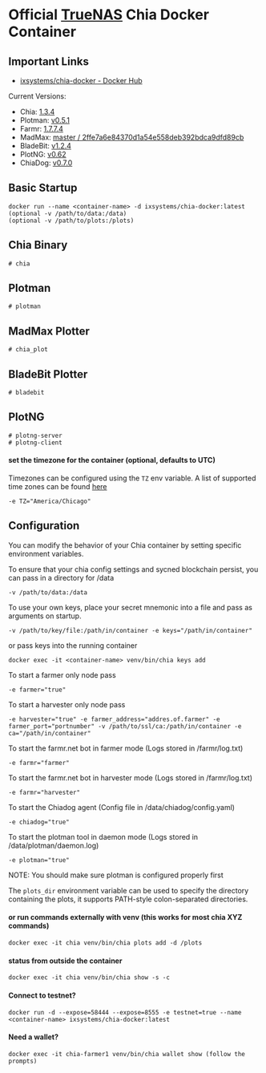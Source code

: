 # Official [TrueNAS](https://www.truenas.com) Chia Docker Container


## Important Links

* [ixsystems/chia-docker - Docker Hub](https://hub.docker.com/repository/docker/ixsystems/chia-docker)


Current Versions:

* Chia: [1.3.4](https://github.com/Chia-Network/chia-blockchain/)
* Plotman: [v0.5.1](https://github.com/ericaltendorf/plotman/)
* Farmr: [1.7.7.4](https://github.com/joaquimguimaraes/farmr/)
* MadMax: [master / 2ffe7a6e84370d1a54e558deb392bdca9dfd89cb](https://github.com/Chia-Network/chia-plotter-madmax/)
* BladeBit: [v1.2.4](https://github.com/Chia-Network/bladebit/)
* PlotNG: [v0.62](https://github.com/maded2/plotng)
* ChiaDog: [v0.7.0](https://github.com/martomi/chiadog/)

## Basic Startup
```
docker run --name <container-name> -d ixsystems/chia-docker:latest
(optional -v /path/to/data:/data)
(optional -v /path/to/plots:/plots)
```

## Chia Binary
```
# chia
```

## Plotman
```
# plotman
```

## MadMax Plotter
```
# chia_plot
```

## BladeBit Plotter
```
# bladebit
```

## PlotNG
```
# plotng-server
# plotng-client
```

#### set the timezone for the container (optional, defaults to UTC)
Timezones can be configured using the `TZ` env variable. A list of supported time zones can be found [here](http://manpages.ubuntu.com/manpages/focal/man3/DateTime::TimeZone::Catalog.3pm.html)
```
-e TZ="America/Chicago"
```
## Configuration

You can modify the behavior of your Chia container by setting specific environment variables.

To ensure that your chia config settings and sycned blockchain persist, you can pass in a directory for /data
```
-v /path/to/data:/data
```

To use your own keys, place your secret mnemonic into a file and pass as arguments on startup.
```
-v /path/to/key/file:/path/in/container -e keys="/path/in/container"
```
or pass keys into the running container
```
docker exec -it <container-name> venv/bin/chia keys add
```

To start a farmer only node pass
```
-e farmer="true"
```

To start a harvester only node pass
```
-e harvester="true" -e farmer_address="addres.of.farmer" -e farmer_port="portnumber" -v /path/to/ssl/ca:/path/in/container -e ca="/path/in/container"
```

To start the farmr.net bot in farmer mode (Logs stored in /farmr/log.txt)
```
-e farmr="farmer"
```

To start the farmr.net bot in harvester mode (Logs stored in /farmr/log.txt)
```
-e farmr="harvester"
```

To start the Chiadog agent (Config file in /data/chiadog/config.yaml)
```
-e chiadog="true"
```

To start the plotman tool in daemon mode (Logs stored in /data/plotman/daemon.log)
```
-e plotman="true"
```
NOTE: You should make sure plotman is configured properly first


The `plots_dir` environment variable can be used to specify the directory containing the plots, it supports PATH-style colon-separated directories.

#### or run commands externally with venv (this works for most chia XYZ commands)
```
docker exec -it chia venv/bin/chia plots add -d /plots
```

#### status from outside the container
```
docker exec -it chia venv/bin/chia show -s -c
```

#### Connect to testnet?
```
docker run -d --expose=58444 --expose=8555 -e testnet=true --name <container-name> ixsystems/chia-docker:latest
```

#### Need a wallet?
```
docker exec -it chia-farmer1 venv/bin/chia wallet show (follow the prompts)
```
